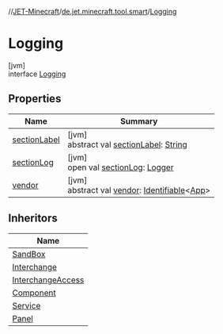 //[JET-Minecraft](../../../index.md)/[de.jet.minecraft.tool.smart](../index.md)/[Logging](index.md)

# Logging

[jvm]\
interface [Logging](index.md)

## Properties

| Name | Summary |
|---|---|
| [sectionLabel](section-label.md) | [jvm]<br>abstract val [sectionLabel](section-label.md): [String](https://kotlinlang.org/api/latest/jvm/stdlib/kotlin/-string/index.html) |
| [sectionLog](section-log.md) | [jvm]<br>open val [sectionLog](section-log.md): [Logger](https://docs.oracle.com/javase/8/docs/api/java/util/logging/Logger.html) |
| [vendor](vendor.md) | [jvm]<br>abstract val [vendor](vendor.md): [Identifiable](../../../../JET-Native/-j-e-t--native/de.jet.library.tool.smart.identification/-identifiable/index.md)&lt;[App](../../de.jet.minecraft.structure.app/-app/index.md)&gt; |

## Inheritors

| Name |
|---|
| [SandBox](../../de.jet.minecraft.runtime.sandbox/-sand-box/index.md) |
| [Interchange](../../de.jet.minecraft.structure.command/-interchange/index.md) |
| [InterchangeAccess](../../de.jet.minecraft.structure.command.live/-interchange-access/index.md) |
| [Component](../../de.jet.minecraft.structure.component/-component/index.md) |
| [Service](../../de.jet.minecraft.structure.service/-service/index.md) |
| [Panel](../../de.jet.minecraft.tool.display.ui.panel/-panel/index.md) |

